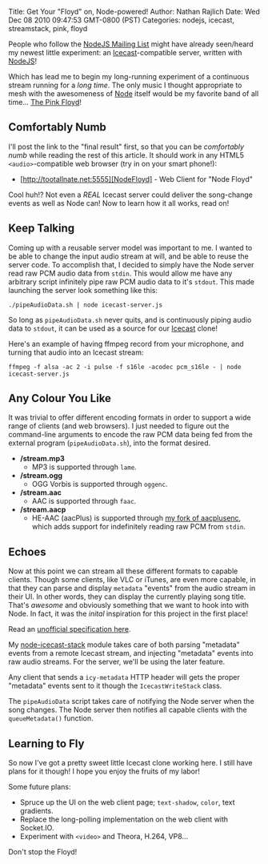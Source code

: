 Title: Get Your "Floyd" on, Node-powered!
Author: Nathan Rajlich
Date: Wed Dec 08 2010 09:47:53 GMT-0800 (PST)
Categories: nodejs, icecast, streamstack, pink, floyd


People who follow the [NodeJS Mailing List][MailingList] might have already
seen/heard my newest little experiment:
an [Icecast][]-compatible server, written with [NodeJS][]!

Which has lead me to begin my long-running experiment of a continuous stream
running for a _long time_. The only music I thought appropriate to mesh with
the awesomeness of [Node][NodeJS] itself would be my favorite band of all time...
[The Pink Floyd][Pink Floyd]!


## Comfortably Numb

I'll post the link to the "final result" first, so that you can be _comfortably numb_
while reading the rest of this article. It should work in any HTML5
`<audio>`-compatible web browser (try in on your smart phone!):

 * [http://tootallnate.net:5555][NodeFloyd] - Web Client for "Node Floyd"

Cool huh!? Not even a _REAL_ Icecast server could deliver the song-change
events as well as Node can! Now to learn how it all works, read on!


## Keep Talking

Coming up with a reusable server model was important to me. I wanted to be
able to change the input audio stream at will, and be able to reuse the server
code. To accomplish that, I decided to simply have the Node server read raw
PCM audio data from `stdin`. This would allow me have any arbitrary script
infinitely pipe raw PCM audio data to it's `stdout`. This made launching the
server look something like this:

    ./pipeAudioData.sh | node icecast-server.js
    
So long as `pipeAudioData.sh` never quits, and is continuously piping audio
data to `stdout`, it can be used as a source for our [Icecast][] clone!

Here's an example of having ffmpeg record from your microphone, and turning
that audio into an Icecast stream:

    ffmpeg -f alsa -ac 2 -i pulse -f s16le -acodec pcm_s16le - | node icecast-server.js


## Any Colour You Like

It was trivial to offer different encoding formats in order to support a wide
range of clients (and web browsers). I just needed to figure out the
command-line arguments to encode the raw PCM data being fed from the external
program (`pipeAudioData.sh`), into the format desired.

 * __/stream.mp3__
   - MP3 is supported through `lame`.
 * __/stream.ogg__
   - OGG Vorbis is supported through `oggenc`.
 * __/stream.aac__
   - AAC is supported through `faac`.
 * __/stream.aacp__
   - HE-AAC (aacPlus) is supported through [my fork of aacplusenc][aacplusenc],
   which adds support for indefinitely reading raw PCM from `stdin`.


## Echoes

Now at this point we can stream all these different formats to capable clients.
Though some clients, like VLC or iTunes, are even more capable, in that they
can parse and display `metadata` "events" from the audio stream in their UI.
In other words, they can display the currently playing song title. That's
_awesome_ and obviously something that we want to hook into with Node. In fact,
it was the _inital_ inspiration for this project in the first place!

Read an [unofficial specification here](http://www.smackfu.com/stuff/programming/shoutcast.html).

My [node-icecast-stack][icecast-stack] module takes care of both parsing
"metadata" events from a remote Icecast stream, and injecting "metadata" events
into raw audio streams. For the server, we'll be using the later feature.

Any client that sends a `icy-metadata` HTTP header will gets the proper
"metadata" events sent to it though the `IcecastWriteStack` class.

The `pipeAudioData` script takes care of notifying the Node server when the
song changes. The Node server then notifies all capable clients with the
`queueMetadata()` function.


## Learning to Fly

So now I've got a pretty sweet little Icecast clone working here. I still have
plans for it though! I hope you enjoy the fruits of my labor!

Some future plans:

  * Spruce up the UI on the web client page; `text-shadow`, `color`, text gradients.
  * Replace the long-polling implementation on the web client with Socket.IO.
  * Experiment with `<video>` and Theora, H.264, VP8...

Don't stop the Floyd!


[NodeJS]: http://nodejs.org/
[Icecast]: http://en.wikipedia.org/wiki/Icecast
[NodeFloyd]: http://tootallnate.net:5555/
[Pink Floyd]: http://en.wikipedia.org/wiki/Pink_Floyd
[aacplusenc]: https://github.com/TooTallNate/aacplusenc
[MailingList]: http://groups.google.com/group/nodejs/browse_thread/thread/1c0c1eb27aaf6534
[icecast-stack]: https://github.com/TooTallNate/node-icecast-stack
